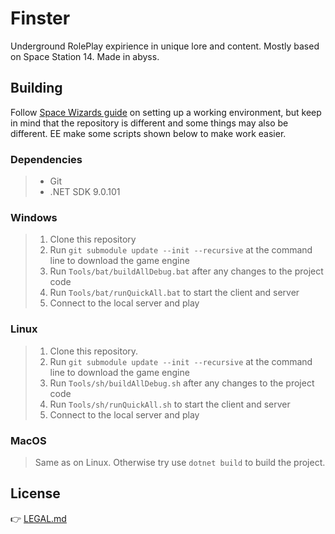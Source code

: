 # Finster

Underground RolePlay expirience in unique lore and content. Mostly based on Space Station 14. Made in abyss.

## Building

Follow [Space Wizards guide](https://docs.spacestation14.com/en/general-development/setup/setting-up-a-development-environment.html) on setting up a working environment, but keep in mind that the repository is different and some things may also be different.
EE make some scripts shown below to make work easier.

### Dependencies

> - Git
> - .NET SDK 9.0.101

### Windows

> 1. Clone this repository
> 2. Run `git submodule update --init --recursive` at the command line to download the game engine
> 3. Run `Tools/bat/buildAllDebug.bat` after any changes to the project code
> 4. Run `Tools/bat/runQuickAll.bat` to start the client and server
> 5. Connect to the local server and play

### Linux

> 1. Clone this repository.
> 2. Run `git submodule update --init --recursive` at the command line to download the game engine
> 3. Run `Tools/sh/buildAllDebug.sh` after any changes to the project code
> 4. Run `Tools/sh/runQuickAll.sh` to start the client and server
> 5. Connect to the local server and play

### MacOS

> Same as on Linux. Otherwise try use `dotnet build` to build the project.

## License

👉 [LEGAL.md](./LEGAL.md)
